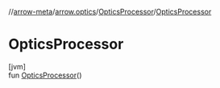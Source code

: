 //[arrow-meta](../../../index.md)/[arrow.optics](../index.md)/[OpticsProcessor](index.md)/[OpticsProcessor](-optics-processor.md)

# OpticsProcessor

[jvm]\
fun [OpticsProcessor](-optics-processor.md)()
